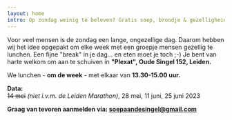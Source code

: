 ```yaml
---
layout: home
intro: Op zondag weinig te beleven? Gratis soep, broodje & gezelligheid!
---
```

Voor veel mensen is de zondag een lange, ongezellige dag. Daarom hebben wij het idee opgepakt om elke week met een groepje mensen gezellig te lunchen. Een fijne "break" in je dag... en eten moet je toch ;-) Je bent van harte welkom om aan te schuiven in **"Plexat", Oude Singel 152, Leiden.**

We lunchen - **om de week** - met elkaar van **13.30-15.00 uur.**

**Data:**\
~~14 mei~~ *(niet i.v.m. de Leiden Marathon)*, 28 mei, 11 juni, 25 juni 2023

**Graag van tevoren aanmelden via: [soepaandesingel@gmail.com](mailto:soepaandesingel@gmail.com)**